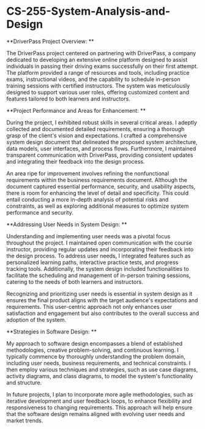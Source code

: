 # CS-255-System-Analysis-and-Design


**DriverPass Project Overview:
**

The DriverPass project centered on partnering with DriverPass, a company dedicated to developing an extensive online platform designed to assist individuals in passing their driving exams successfully on their first attempt. The platform provided a range of resources and tools, including practice exams, instructional videos, and the capability to schedule in-person training sessions with certified instructors. The system was meticulously designed to support various user roles, offering customized content and features tailored to both learners and instructors.

**Project Performance and Areas for Enhancement:
**

During the project, I exhibited robust skills in several critical areas. I adeptly collected and documented detailed requirements, ensuring a thorough grasp of the client's vision and expectations. I crafted a comprehensive system design document that delineated the proposed system architecture, data models, user interfaces, and process flows. Furthermore, I maintained transparent communication with DriverPass, providing consistent updates and integrating their feedback into the design process.

An area ripe for improvement involves refining the nonfunctional requirements within the business requirements document. Although the document captured essential performance, security, and usability aspects, there is room for enhancing the level of detail and specificity. This could entail conducting a more in-depth analysis of potential risks and constraints, as well as exploring additional measures to optimize system performance and security.

**Addressing User Needs in System Design:
**

Understanding and implementing user needs was a pivotal focus throughout the project. I maintained open communication with the course instructor, providing regular updates and incorporating their feedback into the design process. To address user needs, I integrated features such as personalized learning paths, interactive practice tests, and progress tracking tools. Additionally, the system design included functionalities to facilitate the scheduling and management of in-person training sessions, catering to the needs of both learners and instructors.

Recognizing and prioritizing user needs is essential in system design as it ensures the final product aligns with the target audience's expectations and requirements. This user-centric approach not only enhances user satisfaction and engagement but also contributes to the overall success and adoption of the system.

**Strategies in Software Design:
**

My approach to software design encompasses a blend of established methodologies, creative problem-solving, and continuous learning. I typically commence by thoroughly understanding the problem domain, including user needs, business requirements, and technical constraints. I then employ various techniques and strategies, such as use case diagrams, activity diagrams, and class diagrams, to model the system's functionality and structure.

In future projects, I plan to incorporate more agile methodologies, such as iterative development and user feedback loops, to enhance flexibility and responsiveness to changing requirements. This approach will help ensure that the software design remains aligned with evolving user needs and market trends.
